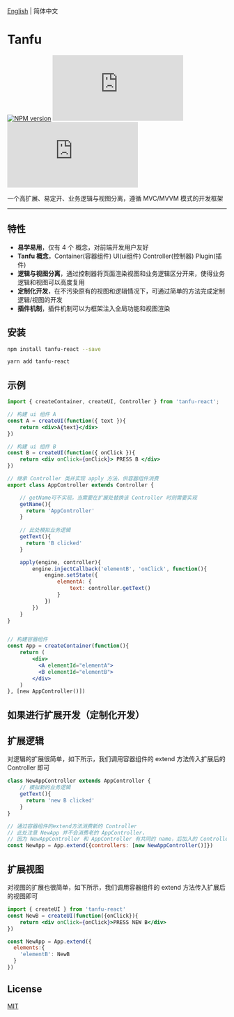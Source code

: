 [English](./README.md) | 简体中文

# Tanfu


[![NPM version](https://img.shields.io/npm/v/tanfu-react?label=npm)](https://github.com/Leman-li/tanfu.js)
[![NPM Stars](https://img.shields.io/github/stars/Leman-li/tanfu.js)](https://github.com/Leman-li/tanfu.js)
[![LICENSE](https://img.shields.io/github/license/Leman-li/tanfu.js?logo=MIT)](https://github.com/Leman-li/tanfu.js)

一个高扩展、易定开、业务逻辑与视图分离，遵循 MVC/MVVM 模式的开发框架

---

## 特性

* **易学易用**，仅有 4 个 概念，对前端开发用户友好
* **Tanfu 概念**，Container(容器组件) UI(ui组件) Controller(控制器) Plugin(插件)
* **逻辑与视图分离**，通过控制器将页面渲染视图和业务逻辑区分开来，使得业务逻辑和视图可以高度复用
* **定制化开发**，在不污染原有的视图和逻辑情况下，可通过简单的方法完成定制逻辑/视图的开发
* **插件机制**，插件机制可以为框架注入全局功能和视图渲染

## 安装

```bash
npm install tanfu-react --save
```

```bash
yarn add tanfu-react
```

## 示例

```jsx
import { createContainer, createUI, Controller } from 'tanfu-react';

// 构建 ui 组件 A
const A = createUI(function({ text }){
    return <div>A{text}</div>
})

// 构建 ui 组件 B
const B = createUI(function({ onClick }){
    return <div onClick={onClick}> PRESS B </div>
})

// 继承 Controller 类并实现 apply 方法，供容器组件消费
export class AppController extends Controller {

    // getName可不实现，当需要在扩展处替换该 Controller 时则需要实现
    getName(){
      return 'AppController'
    }
    
    // 此处模拟业务逻辑
    getText(){
      return 'B clicked'
    }

    apply(engine, controller){
        engine.injectCallback('elementB', 'onClick', function(){
            engine.setState({
                elementA: {
                    text: controller.getText()
                }
            })
        })
    }
}


// 构建容器组件
const App = createContainer(function(){
    return (
        <div>
          <A elementId="elementA">
          <B elementId="elementB">
        </div>
    )
}, [new AppController()])

```

## 如果进行扩展开发（定制化开发）

## 扩展逻辑

对逻辑的扩展很简单，如下所示，我们调用容器组件的 extend 方法传入扩展后的 Controller 即可

```jsx
class NewAppController extends AppController {
    // 模拟新的业务逻辑
    getText(){
      return 'new B clicked'
    }
}

// 通过容器组件的extend方法消费新的 Controller
// 此处注意 NewApp 并不会消费老的 AppController， 
// 因为 NewAppController 和 AppController 有共同的 name，后加入的 Controller 会将前面的 Controller 覆盖
const NewApp = App.extend({controllers: [new NewAppController()]})
```

## 扩展视图

对视图的扩展也很简单，如下所示，我们调用容器组件的 extend 方法传入扩展后的视图即可

```jsx
import { createUI } from 'tanfu-react'
const NewB = createUI(function({onClick}){
    return <div onClick={onClick}>PRESS NEW B</div>
})

const NewApp = App.extend({
  elements:{
    'elementB': NewB
  }
})
```

## License

[MIT](https://tldrlegal.com/license/mit-license)
